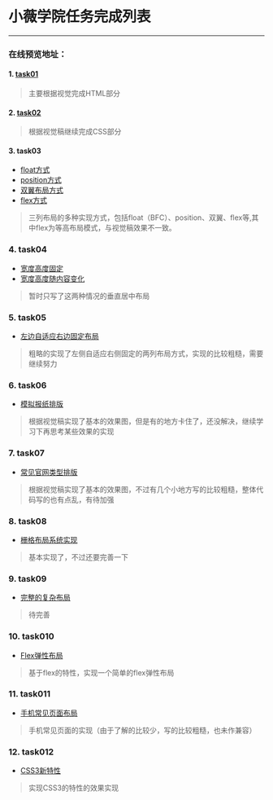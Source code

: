 ﻿# 小薇学院任务完成列表

---
### 在线预览地址：
#### 1. [task01](http://htmlpreview.github.io/?https://github.com/visugar/ife2017/blob/master/01xiaowei/task01/index.html)
> 主要根据视觉完成HTML部分

#### 2. [task02](http://htmlpreview.github.io/?https://github.com/visugar/ife2017/blob/master/01xiaowei/task02/index.html)
> 根据视觉稿继续完成CSS部分

#### 3. task03
+ [float方式](http://htmlpreview.github.io/?https://github.com/visugar/ife2017/blob/master/01xiaowei/task03/float.html)
+ [position方式](http://htmlpreview.github.io/?https://github.com/visugar/ife2017/blob/master/01xiaowei/task03/position.html)
+ [双翼布局方式](http://htmlpreview.github.io/?https://github.com/visugar/ife2017/blob/master/01xiaowei/task03/both_wings.html)
+ [flex方式](http://htmlpreview.github.io/?https://github.com/visugar/ife2017/blob/master/01xiaowei/task03/flex.html)

> 三列布局的多种实现方式，包括float（BFC）、position、双翼、flex等,其中flex为等高布局模式，与视觉稿效果不一致。

### 4. task04
+ [宽度高度固定](http://htmlpreview.github.io/?https://github.com/visugar/ife2017/blob/master/01xiaowei/task04/position_shade.html)
+  [宽度高度随内容变化](http://htmlpreview.github.io/?https://github.com/visugar/ife2017/blob/master/01xiaowei/task04/position_shade2.html)

> 暂时只写了这两种情况的垂直居中布局

### 5. task05
- [左边自适应右边固定布局](http://htmlpreview.github.io/?https://github.com/visugar/ife2017/blob/master/01xiaowei/task05/two_layout.html)

> 粗略的实现了左侧自适应右侧固定的两列布局方式，实现的比较粗糙，需要继续努力

### 6. task06
- [模拟报纸排版](http://htmlpreview.github.io/?https://github.com/visugar/ife2017/blob/master/01xiaowei/task06/index.html)

> 根据视觉稿实现了基本的效果图，但是有的地方卡住了，还没解决，继续学习下再思考某些效果的实现

### 7. task07
- [常见官网类型排版](http://htmlpreview.github.io/?https://github.com/visugar/ife2017/blob/master/01xiaowei/task07/index.html)

> 根据视觉稿实现了基本的效果图，不过有几个小地方写的比较粗糙，整体代码写的也有点乱，有待加强

### 8. task08
- [栅格布局系统实现](http://htmlpreview.github.io/?https://github.com/visugar/ife2017/blob/master/01xiaowei/task08/index.html)

> 基本实现了，不过还要完善一下

### 9. task09
- [完整的复杂布局](http://htmlpreview.github.io/?https://github.com/visugar/ife2017/blob/master/01xiaowei/task09/index.html)

> 待完善

### 10. task010
- [Flex弹性布局](http://htmlpreview.github.io/?https://github.com/visugar/ife2017/blob/master/01xiaowei/task010/index.html)

> 基于flex的特性，实现一个简单的flex弹性布局

### 11. task011
- [手机常见页面布局](http://htmlpreview.github.io/?https://github.com/visugar/ife2017/blob/master/01xiaowei/task011/index.html)

> 手机常见页面的实现（由于了解的比较少，写的比较粗糙，也未作兼容）

### 12. task012
- [CSS3新特性](http://htmlpreview.github.io/?https://github.com/visugar/ife2017/blob/master/01xiaowei/task012/index.html)

> 实现CSS3的特性的效果实现



